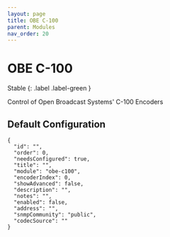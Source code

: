 ```yaml
---
layout: page
title: OBE C-100
parent: Modules
nav_order: 20
---
```


# OBE C-100

Stable
{: .label .label-green }

Control of Open Broadcast Systems' C-100 Encoders

## Default Configuration

```
{
  "id": "",
  "order": 0,
  "needsConfigured": true,
  "title": "",
  "module": "obe-c100",
  "encoderIndex": 0,
  "showAdvanced": false,
  "description": "",
  "notes": "",
  "enabled": false,
  "address": "",
  "snmpCommunity": "public",
  "codecSource": ""
}
```
